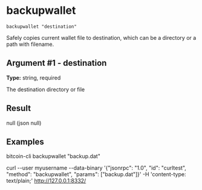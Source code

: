 # backupwallet

`backupwallet "destination"`

Safely copies current wallet file to destination, which can be a directory or a path with filename.

## Argument #1 - destination

**Type:** string, required

The destination directory or file

## Result

null    (json null)

## Examples

bitcoin-cli backupwallet "backup.dat"

curl --user myusername --data-binary '{"jsonrpc": "1.0", "id": "curltest", "method": "backupwallet", "params": ["backup.dat"]}' -H 'content-type: text/plain;' http://127.0.0.1:8332/